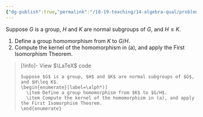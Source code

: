 ```yaml
---
{"dg-publish":true,"permalink":"/10-19-teaching/14-algebra-qual/problem-bank/group-theory/projection-onto-a-quotient/","tags":["group_theory"],"updated":"2025-03-17T09:48:56-07:00"}
---
```


Suppose $G$ is a group, $H$ and $K$ are normal subgroups of $G$, and $H\leq K$.

1. Define a group homomorphism from $K$ to $G/H$.
2. Compute the kernel of the homomorphism in (a), and apply the First Isomorphism Theorem.

> [!info]- View $\LaTeX$ code
> ```
> Suppose $G$ is a group, $H$ and $K$ are normal subgroups of $G$, and $H\leq K$.
> \begin{enumerate}[label=\alph*)]
> 	\item Define a group homomorphism from $K$ to $G/H$.
> 	\item Compute the kernel of the homomorphism in (a), and apply the First Isomorphism Theorem.
> \end{enumerate}
> ```